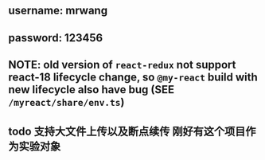 ## username: mrwang

## password: 123456

## NOTE: old version of `react-redux` not support react-18 lifecycle change, so `@my-react` build with new lifecycle also have bug (SEE `/myreact/share/env.ts`)

## todo 支持大文件上传以及断点续传 刚好有这个项目作为实验对象

